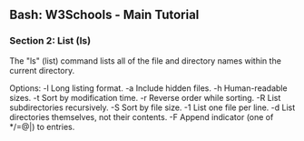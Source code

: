 
## Bash: W3Schools - Main Tutorial
### Section 2: List (ls)

The "ls" (list) command lists all of the file and directory names within the current directory.

Options:
    -l                           Long listing format.
    -a                           Include hidden files.
    -h                           Human-readable sizes.
    -t                           Sort by modification time.
    -r                           Reverse order while sorting.
    -R                           List subdirectories recursively.
    -S                           Sort by file size.
    -1                           List one file per line.
    -d                           List directories themselves, not their contents.
    -F                           Append indicator (one of */=@|) to entries.
